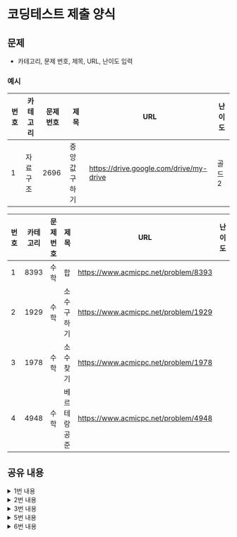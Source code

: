 # 코딩테스트 제출 양식

## 문제
* 카테고리, 문제 번호, 제목, URL, 난이도 입력
### 예시

|번호|카테고리|문제 번호|제목|URL|난이도|
|---|---|---|---|---|---|
|1|자료구조|2696|중앙값 구하기|https://drive.google.com/drive/my-drive|골드2|


|번호|카테고리|문제 번호|제목|URL|난이도|
|---|---|---|---|---|---|
|1|8393|수학|합|https://www.acmicpc.net/problem/8393|
|2|1929|수학|소수구하기|https://www.acmicpc.net/problem/1929|
|3|1978|수학|소수찾기|https://www.acmicpc.net/problem/1978|
|4|4948|수학|베르테랑 공준|https://www.acmicpc.net/problem/4948|

## 공유 내용

<details>
<summary>1번 내용</summary>
<div markdown="1">

  ```javascript
  const readline = require('readline').createInterface({
    input: process.stdin,
    output: process.stdout,
});
let input = [];
readline.on('line', function(line) {
    input = line.split(' ').map(el => parseInt(el));
}).on('close', function(){ 
    solution(input);
    process.exit();
});
const solution = input => {
    const A = parseInt(input[0]);
    console.log(A*(A+1)/2);
};
  ```
* 관련 내용 링크(블로그 등)

  *

</div>
</details>


<details>
<summary>2번 내용</summary>
<div markdown="1">

  ```python
  #코드 공유
  const fs = require('fs');
const input = fs.readFileSync('/dev/stdin').toString().trim().split(' ');
let N = Number(input[0]);
let M = Number(input[1]);
let isPrimeNumber = Array(M + 1).fill(true); // 0부터 M까지 true로 채운배열
isPrimeNumber[0] = isPrimeNumber[1] = false; // 0 과 1은 소수가 아니므로 false로 바꿔준다.
function result() {
  // 2부터 시작. 주어진값 N의 제곱근까지 i의 배수들을 모두 false로 만들어준다(i는 여전히 true)
  for (let i = 2; i <= Math.ceil(Math.sqrt(M)); i++) {
    if(isPrimeNumber[i]) {
      let m = 2; // 배수들을 구하기위해 곱해줄 수.
      while(i * m <= M) { 
        isPrimeNumber[i * m] = false; // i의 배수들을 false로 바꾼다.
        m++;  // i * m은 초기에 2 * 2 이고 m++ 해줌으로써 i + m은 2 * 3으로 바뀐다.
      }
    }
  }
  
  const results = []; // 결과값을 담을 배열.
  for(let i = N; i <= M; i++) { // N부터 M까지의 숫자 i가 소수인지 아닌지 확인하는 for문
    if(isPrimeNumber[i]) { 
		results.push(i); // i가 소수라면 results배열에 추가시켜준다.
    }
  }
  console.log(results.join('\n');
}
result();
  ```
* 관련 내용 링크(블로그 등)
에라토스테네스의 체 https://ko.wikipedia.org/wiki/%EC%97%90%EB%9D%BC%ED%86%A0%EC%8A%A4%ED%85%8C%EB%84%A4%EC%8A%A4%EC%9D%98_%EC%B2%B4 1)2부터 N까지의 모든 자연수를 나열한다. 2)남은 수 중에서 아직 처리하지 않은 가장 작은 수 i를 찾는다. 3)남은 수 중에서 i의 배수를 모두 제거한다. (i는 제거하지 않는다.) 4)더 이상 반복할 수 없을 때까지 2번과 3번의 과정을 반복한다.
  *
</div>
</details>
<details>
<summary>3번 내용</summary>
<div markdown="1">
  ```python
  const input = require('fs').readFileSync('/dev/stdin').toString().trim();
const [c, nums] = input.split("\n");
const isPrime = (n) => {
    if (n == 1) {
      return false;
    }
    
    for (let i = 2; i <= Math.sqrt(n); i++) {
      if (n % i === 0) {
        return false;
      }
    }
    return true;
}
console.log(nums.split(" ").filter(v => isPrime(v)).length);
  ```
* 관련 내용 링크(블로그 등)
  *
</div>
</details>
<details>
<summary>4번 내용</summary>
<div markdown="1">
  ```python
let input = require('fs').readFileSync('/dev/stdin').toString().split('\n').map(Number);
function isPrime(num) {
        if(num===1) return false;
        for(let i=2; i<=parseInt(Math.sqrt(num)); i++){
            if(num%i===0) return false;
        }
        return true;
    };
for(let i=0; i<input.length; i++){
    if(input[i]===0) break;
    
    let count = 0;
    for(let j=input[i]+1; j<=input[i]*2; j++){
        if(isPrime(j)) count++;
    };
    console.log(count);
}
  ```
* 관련 내용 링크(블로그 등)
  *
</div>
</details>
<details>
<summary>5번 내용</summary>
<div markdown="1">
  ```python
  #코드 공유
  ## 주석 필수
  ```
* 관련 내용 링크(블로그 등)
  *
</div>
</details>
<details>
<summary>6번 내용</summary>
<div markdown="1">
  ```python
  #코드 공유
  ## 주석 필수
  ```
* 관련 내용 링크(블로그 등)
  *
</div>
</details>

